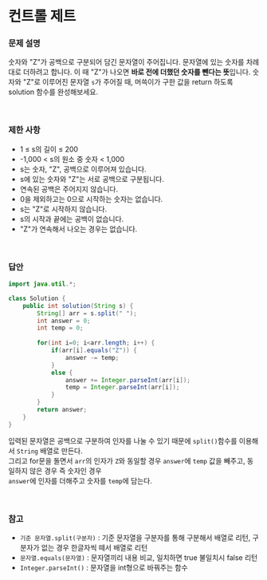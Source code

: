 # 컨트롤 제트

<h3>문제 설명</h3>

숫자와 "Z"가 공백으로 구분되어 담긴 문자열이 주어집니다. 문자열에 있는 숫자를 차례대로 더하려고 합니다. 이 때 "Z"가 나오면 <B>바로 전에 더했던 숫자를 뺀다는 뜻</b>입니다. 숫자와 "Z"로 이루어진 문자열 `s`가 주어질 때, 머쓱이가 구한 값을 return 하도록 solution 함수를 완성해보세요.

<br>

<h3>제한 사항</h3>

- 1 ≤ s의 길이 ≤ 200
- -1,000 < s의 원소 중 숫자 < 1,000
- s는 숫자, "Z", 공백으로 이루어져 있습니다.
- s에 있는 숫자와 "Z"는 서로 공백으로 구분됩니다.
- 연속된 공백은 주어지지 않습니다.
- 0을 제외하고는 0으로 시작하는 숫자는 없습니다.
- s는 "Z"로 시작하지 않습니다.
- s의 시작과 끝에는 공백이 없습니다.
- "Z"가 연속해서 나오는 경우는 없습니다.

<br>

<h3>답안</h3>

```java
import java.util.*;

class Solution {
    public int solution(String s) {
        String[] arr = s.split(" ");
        int answer = 0;
        int temp = 0;
        
        for(int i=0; i<arr.length; i++) {
            if(arr[i].equals("Z")) {
                answer -= temp;
            }
            else {
                answer += Integer.parseInt(arr[i]);
                temp = Integer.parseInt(arr[i]);
            }
        }
        return answer;
    }
}
```
입력된 문자열은 공백으로 구분하여 인자를 나눌 수 있기 때문에 `split()`함수를 이용해서 `String` 배열로 만든다.  
그리고 for문을 돌면서 `arr`의 인자가 `Z`와 동일할 경우 `answer`에 `temp` 값을 빼주고, 동일하지 않은 경우 즉 숫자인 경우  
`answer`에 인자를 더해주고 숫자를 `temp`에 담는다.


<br>
<h3>참고</h3>

- `기준 문자열.split(구분자)` : 기준 문자열을 구분자를 통해 구분해서 배열로 리턴, 구분자가 없는 경우 한글자씩 떼서 배열로 리턴
- `문자열.equals(문자열)` : 문자열끼리 내용 비교, 일치하면 true 불일치시 false 리턴
- `Integer.parseInt()` : 문자열을 int형으로 바꿔주는 함수




